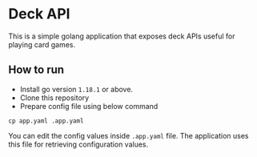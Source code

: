 # Deck API
This is a simple golang application that exposes deck APIs useful for playing card games.

## How to run
- Install go version `1.18.1` or above.
- Clone this repository
- Prepare config file using below command
```shell
cp app.yaml .app.yaml
```
You can edit the config values inside `.app.yaml` file. The application uses this file for retrieving configuration values.
